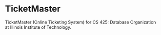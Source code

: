# TicketMaster
TicketMaster (Online Ticketing System) for CS 425: Database Organization at Illinois Institute of Technology.
